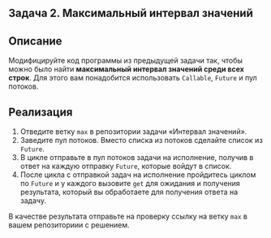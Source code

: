 ## Задача 2. Максимальный интервал значений

## Описание

Модифицируйте код программы из предыдущей задачи так, чтобы можно было найти **максимальный интервал значений среди всех строк**. Для этого вам понадобится использовать `Callable`, `Future` и пул потоков.

## Реализация

1. Отведите ветку `max` в репозитории задачи «Интервал значений».
2. Заведите пул потоков. Вместо списка из потоков сделайте список из `Future`.
3. В цикле отправьте в пул потоков задачи на исполнение, получив в ответ на каждую отправку `Future`, которые войдут в список.
4. После цикла с отправкой задач на исполнение пройдитесь циклом по `Future` и у каждого вызовите `get` для ожидания и получения результата, который вы обработаете для получения ответа на задачу.

В качестве результата отправьте на проверку ссылку на ветку `max` в вашем репозиториии с решением.
